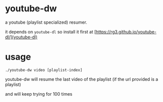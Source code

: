 youtube-dw
======

a youtube (playlist specialized) resumer.

it depends on `youtube-dl` so install it first at [https://rg3.github.io/youtube-dl/](youtube-dl)

usage
=====
    ./youtube-dw video [playlist-index]
youtube-dw will resume the last video of the playlist (if the url provided is a playlist)

and will keep trying for 100 times
